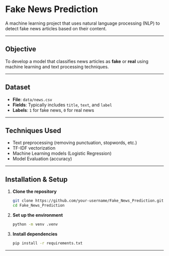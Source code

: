 # Fake News Prediction

A machine learning project that uses natural language processing (NLP) to detect fake news articles based on their content.

---

## Objective

To develop a model that classifies news articles as **fake** or **real** using machine learning and text processing techniques.

---

## Dataset

- **File**: `data/news.csv`
- **Fields**: Typically includes `title`, `text`, and `label`
- **Labels**: `1` for fake news, `0` for real news

---

## Techniques Used

- Text preprocessing (removing punctuation, stopwords, etc.)
- TF-IDF vectorization
- Machine Learning models (Logistic Regression)
- Model Evaluation (accuracy)

---

## Installation & Setup

1. **Clone the repository**

   ```bash
   git clone https://github.com/your-username/Fake_News_Prediction.git
   cd Fake_News_Prediction

2. **Set up the environment**
    ```bash
    python -m venv .venv

3. **Install dependencies**
    ```bash
    pip install -r requirements.txt

---




